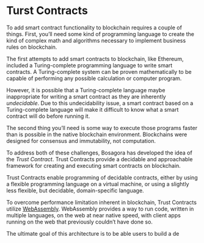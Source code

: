 # Turst Contracts

To add smart contract functionality to blockchain requires a couple of things. First, you’ll need some kind of programming language to create the kind of complex math and algorithms necessary to implement business rules on blockchain.

The first attempts to add smart contracts to blockchain, like Ethereum, included a Turing-complete programming language to write smart contracts. A Turing-complete system can be proven mathematically to be capable of performing any possible calculation or computer program.

However, it is possible that a Turing-complete language maybe inappropriate for writing a smart contract as they are inherently *undecidable*. Due to this undecidability issue, a smart contract based on a Turing-complete language will make it difficult to know what a smart contract will do before running it.

The second thing you’ll need is some way to execute those programs faster than is possible in the native blockchain environment. Blockchains were designed for consensus and immutability, not computation.

To address both of these challenges, Bosagora has developed the idea of the *Trust Contract*. Trust Contracts provide a decidable and approachable framework for creating and executing smart contracts on blockchain.

Trust Contracts enable programming of decidable contracts, either by using a flexible programming language on a virtual machine, or using a slightly less flexible, but decidable, domain-specific language.

To overcome performance limitation inherent in blockchain, Trust Contracts utilize [WebAssembly](https://developer.mozilla.org/en-US/docs/WebAssembly). WebAssembly provides a way to run code, written in multiple languages, on the web at near native speed, with client apps running on the web that previously couldn’t have done so.

The ultimate goal of this architecture is to be able users to build a de
